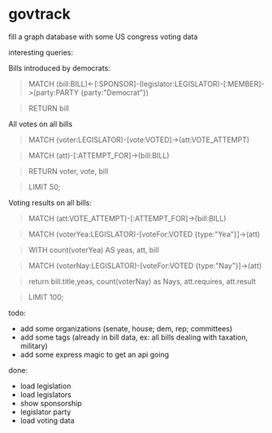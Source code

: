 # govtrack
fill a graph database with some US congress voting data

interesting queries:

Bills introduced by democrats:
>MATCH (bill:BILL)<-[:SPONSOR]-(legislator:LEGISLATOR)-[:MEMBER]->(party:PARTY {party:"Democrat"}) 

>RETURN bill

All votes on all bills
>MATCH (voter:LEGISLATOR)-[vote:VOTED]->(att:VOTE_ATTEMPT)

>MATCH (att)-[:ATTEMPT_FOR]->(bill:BILL)

>RETURN voter, vote, bill

>LIMIT 50;

Voting results on all bills:
>MATCH (att:VOTE_ATTEMPT)-[:ATTEMPT_FOR]->(bill:BILL)

>MATCH (voterYea:LEGISLATOR)-[voteFor:VOTED {type:"Yea"}]->(att)

>WITH count(voterYea) AS yeas, att, bill

>MATCH (voterNay:LEGISLATOR)-[voteFor:VOTED {type:"Nay"}]->(att)

>return bill.title,yeas, count(voterNay) as Nays, att.requires,  att.result

>LIMIT 100;

todo:
 - add some organizations (senate, house; dem, rep; committees)
 - add some tags (already in bill data, ex: all bills dealing with taxation, military)
 - add some express magic to get an api going

done:
- load legislation
- load legislators
- show sponsorship
- legislator party
- load voting data
